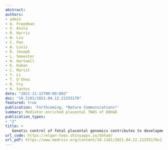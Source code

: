 ```yaml
---
abstract:
authors:
- admin
- A. Freedman
- V. Avula
- R. Harris
- W. Liu
- C. Pan
- A. Lusis
- R. Joseph
- L. Smeester
- H. Hartwell
- K. Kuban
- C. Marsit
- Y. Li
- T. O'Shea
- R. Fry
- H. Santos
date: "2021-11-12T00:00:00Z"
doi: "10.1101/2021.04.12.21255170"
featured: true
publication: 'Forthcoming, *Nature Communications*'
summary: Mediator-enriched placental TWAS of DOHaD
publication_types:
- "2"
title: >
   Genetic control of fetal placental genomics contributes to development of health and disease
url_code: https://elgan-twas.shinyapps.io/dohad/
url_pdf: https://www.medrxiv.org/content/10.1101/2021.04.12.21255170v2.full.pdf
---
```

